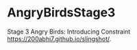 # AngryBirdsStage3
Stage 3 Angry Birds: Introducing Constraint
 https://200abhi7.github.io/slingshot/.
